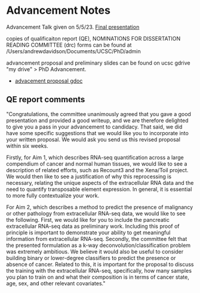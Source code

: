 # Advancement Notes

Advancement Talk given on 5/5/23. [Final presentation](file:///Users/andrewdavidson/Documents/UCSC/PhD/advancementTalk/advancementPresentation-final.pptx)

copies of qualificaiton report (QE), NOMINATIONS FOR DISSERTATION READING COMMITTEE (drc) forms can be found at /Users/andrewdavidson/Documents/UCSC/PhD/admin

advancement proposal and preliminary slides can be found on ucsc gdrive "my drive" > PhD Advancement.

- [advacement proposal gdoc](https://docs.google.com/document/d/1I4NWwF2m4UfX-q0JttqMRl8vxfEl-k9h9ziDVbWuRC4/edit?usp=sharing)

## QE report comments

"Congratulations, the committee unanimously agreed that you gave a
good presentation and provided a good writeup, and we are therefore
delighted to give you a pass in your advancement to candidacy. That
said, we did have some specific suggestions that we would like you to
incorporate into your written proposal. We would ask you send us this
revised proposal within six weeks.

Firstly, for Aim 1, which describes RNA-seq quantification across a
large compendium of cancer and normal human tissues, we would like to
see a description of related efforts, such as Recount3 and the
Xena/Toil project. We would then like to see a justification of why
this reprocessing is necessary, relating the unique aspects of the
extracellular RNA data and the need to quantify transposable element
expression. In general, it is essential to more fully contextualize
your work.

For Aim 2, which describes a method to predict the presence of
malignancy or other pathology from extracellular RNA-seq data, we
would like to see the following. First, we would like for you to
include the pancreatic extracellular RNA-seq data as preliminary work.
Including this proof of principle is important to demonstrate your
ability to get meaningful information from extracellular RNA-seq.
Secondly, the committee felt that the presented formulation as a k-way
deconvolution/classification problem was extremely ambitious. We
believe it would also be useful to consider building binary or
lower-degree classifiers to predict the presence or absence of cancer.
Related to this, it is important for the proposal to discuss the
training with the extracellular RNA-seq, specifically, how many
samples you plan to train on and what their composition is in terms of
cancer state, age, sex, and other relevant covariates."

